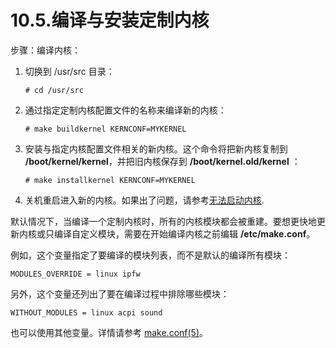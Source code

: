 # 10.5.编译与安装定制内核

步骤：编译内核：

1. 切换到 /usr/src 目录：

    ```shell
    # cd /usr/src
    ```

2. 通过指定定制内核配置文件的名称来编译新的内核：

    ```shell
    # make buildkernel KERNCONF=MYKERNEL
    ```

3. 安装与指定内核配置文件相关的新内核。这个命令将把新内核复制到 **/boot/kernel/kernel**，并把旧内核保存到 **/boot/kernel.old/kernel** ：

    ```shell
    # make installkernel KERNCONF=MYKERNEL
    ```

4. 关机重启进入新的内核。如果出了问题，请参考[无法启动内核](https://docs.freebsd.org/en/books/handbook/kernelconfig/#kernelconfig-noboot).

默认情况下，当编译一个定制内核时，所有的内核模块都会被重建。要想更快地更新内核或只编译自定义模块，需要在开始编译内核之前编辑 **/etc/make.conf**。

例如，这个变量指定了要编译的模块列表，而不是默认的编译所有模块：

```shell
MODULES_OVERRIDE = linux ipfw
```

另外，这个变量还列出了要在编译过程中排除哪些模块：

```shell
WITHOUT_MODULES = linux acpi sound
```

也可以使用其他变量。详情请参考 [make.conf(5)](https://www.freebsd.org/cgi/man.cgi?query=make.conf&sektion=5&format=html)。
